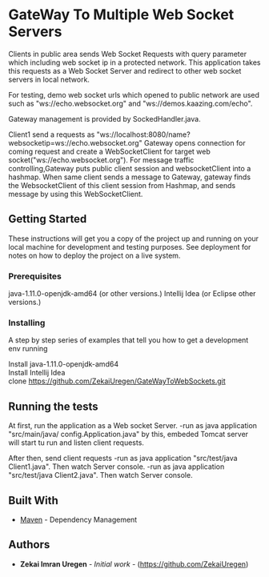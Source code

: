 # GateWay To Multiple Web Socket Servers

Clients in public area sends Web Socket Requests with query parameter which including web socket ip in a protected network.
This application takes this requests as a Web Socket Server and redirect to other web socket servers in local network.

For testing, demo web socket urls which opened to public network are used such as "ws://echo.websocket.org" and "ws://demos.kaazing.com/echo".

Gateway management is provided by SockedHandler.java. 

Client1 send a requests as "ws://localhost:8080/name?websocketip=ws://echo.websocket.org"
Gateway opens connection for coming request and create a WebSocketClient for target web socket("ws://echo.websocket.org").
For message traffic controlling,Gateway puts public client session and websocketClient into a hashmap.
When same client sends a message to Gateway, gateway finds the WebsocketClient of this client session from Hashmap,
and sends message by using this WebSocketClient.

## Getting Started

These instructions will get you a copy of the project up and running on your local machine for development and testing purposes. See deployment for notes on how to deploy the project on a live system.

### Prerequisites

java-1.11.0-openjdk-amd64 (or other versions.)
Intellij Idea (or Eclipse other versions.)

### Installing

A step by step series of examples that tell you how to get a development env running

Install java-1.11.0-openjdk-amd64 <br />
Install Intellij Idea<br />
clone https://github.com/ZekaiUregen/GateWayToWebSockets.git

## Running the tests

At first, run the application as a Web socket Server. 
	-run as java application "src/main/java/ config.Application.java"
	 by this, embeded Tomcat server will start tu run and listen client requests. 

After then, send client requests 
        -run as java application "src/test/java Client1.java". Then watch Server console.
        -run as java application "src/test/java Client2.java". Then watch Server console.       

## Built With
* [Maven](https://maven.apache.org/) - Dependency Management


## Authors

* **Zekai Imran Uregen** - *Initial work* - (https://github.com/ZekaiUregen)


